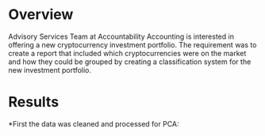 # **Overview**

Advisory Services Team at Accountability Accounting is interested in offering a new cryptocurrency investment portfolio.  The requirement was to create a report that included which cryptocurrencies were on the market and how they could be grouped by creating a classification system for the new investment portfolio.

# **Results**

*First the data was cleaned and processed for PCA:

